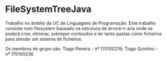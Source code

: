 # FileSystemTreeJava
Trabalho no âmbito da UC de Linguagens de Programação.
Este trabalho consiste num filesystem baseado na estrutura de árvore n-aria onde se poderá criar, eliminar, sobrepor conteúdos e ler tanto pastas como ficheiros para simular um sistema de ficheiros.

Os membros do grupo são:
Tiago Pereira - nº 170100219;
Tiago Quintino - nº 170100236

